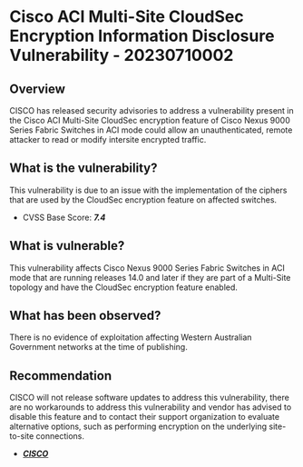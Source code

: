 # Cisco ACI Multi-Site CloudSec Encryption Information Disclosure Vulnerability - 20230710002

## Overview

CISCO has released security advisories to address a vulnerability present in the Cisco ACI Multi-Site CloudSec encryption feature of Cisco Nexus 9000 Series Fabric Switches in ACI mode could allow an unauthenticated, remote attacker to read or modify intersite encrypted traffic.

## What is the vulnerability?

This vulnerability is due to an issue with the implementation of the ciphers that are used by the CloudSec encryption feature on affected switches.

- CVSS Base Score: ***7.4***

## What is vulnerable?

This vulnerability affects Cisco Nexus 9000 Series Fabric Switches in ACI mode that are running releases 14.0 and later if they are part of a Multi-Site topology and have the CloudSec encryption feature enabled.

## What has been observed?

There is no evidence of exploitation affecting Western Australian Government networks at the time of publishing.

## Recommendation

CISCO will not release software updates to address this vulnerability, there are no workarounds to address this vulnerability and vendor has advised to disable this feature and to contact their support organization to evaluate alternative options, such as performing encryption on the underlying site-to-site connections.

- [***CISCO***](https://sec.cloudapps.cisco.com/security/center/content/CiscoSecurityAdvisory/cisco-sa-aci-cloudsec-enc-Vs5Wn2sX)
